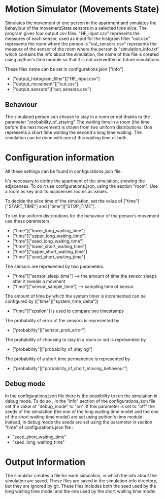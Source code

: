 # Motion Simulator (Movements State)

Simulates the movement of one person in the apartment and simulates the behaviour of the movementState sensors in a selected time slice.
The program gives four output csv files. 
	"HF_input.csv" represents the measures of each sensor, used as input for the histgram filter
	"out.csv" represents the room where the person is
	"out_sensors.csv" represents the measure of the sensor of the room where the person is
	"simulation_info.txt" which contains the info about the simulation, the name of this file is created using python's
	    time module so that it is not overwritten in future simulations.
	    
These files name can be set in configurations.json
["info"]
  * ["output_histogram_filter"]["HF_input.csv"]
  * ["output_movement"]["out.csv"]
  * ["output_sensors"]["out_sensors.csv"]

## Behaviour

The simulated person can choose to stay in a room or not thanks to the parameter "probability_of_staying"
The waiting time in a room (the time before the next movement) is drawn from two uniform distributions.
One represents a short time waiting the second a long time waiting. The simulation can be done with one of this waiting time or both.

# Configuration information
All these settings can be found in configurations.json file.

It's necessary to define the apartment of the simulation, showing the adjacenses.
To do it use configurations.json, using the section "room".
Use a room as key and its adjacenses rooms as values.

To decide the slice time of the simulation, set the value of ["time"]["START_TIME"] and ["time"]["STOP_TIME"].

To set the uniform distributions for the behaviour of the person's movement use these parameters.
* ["time"]["lower_long_waiting_time"]
* ["time"]["upper_long_waiting_time"]
* ["time"]["seed_long_waiting_time"]
* ["time"]["lower_short_waiting_time"]
* ["time"]["upper_short_waiting_time"]
* ["time"]["seed_short_waiting_time"]

The sensors are represented by two parameters.
* ["time"]["sensor_sleep_time"] --> the amount of time the sensor sleeps after it reveals a movment
* ["time"]["sensor_sample_time"] --> sampling time of sensor

The amount of time by which the system timer is incremented can be configured by (["time"]["system_time_delta"])
* ["time"]["epsilon"] is used to compare two timestamps

The probability of error of the sensors is represented by
* ["probability"]["sensor_prob_error"]

The probability of choosing to stay in a room or not is represented by
* ["probability"]["probability_of_staying"]

The probability of a short time permanence is represented by
* ["probability"]["probability_of_short_moving_behaviour"]

## Debug mode

In the configurations.json file there is the possibility to run the simulation in debug mode.
To do so , in the "info" section of the configurations.json file set the value of "debug_mode" to "on". If this 
parameter is set to "off" the seeds of the simulation (the one of the long waiting time model and the one of the short 
waiting time model) are set using python's time module. Instead, in debug mode the seeds are set using the parameter in 
section "time" of  configurations.json file :
* "seed_short_waiting_time"
* "seed_long_waiting_time"
  

# Output Information

The simulator creates a file for each simulation, in which the info about the simulation are saved.
These files are saved in the simulation-info directory, but they are ignored by git.
These files includes both the seed used by the long waiting time model and the one used by the short 
waiting time model.




